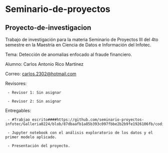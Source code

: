 # Seminario-de-proyectos

## Proyecto-de-investigacion
Trabajo de investigación para la materia Seminario de Proyectos III del 4to semestre en la Maestría en Ciencia de Datos e Información del Infotec.

Tema: Detección de anomalias enfocado al fraude financiero.

Alumno: Carlos Antonio Rico Martínez

Correo: carlos.2302@hotmail.com

Revisores:

     - Revisor 1: Sin asignar
     
     - Revisor 2: Sin asignar   
     
Entregables:

     - #Trabjao escrito####https://github.com/seminario-proyectos-infotec/Galleria0224/blob/87dbaafb1a85b393c097fbbe2b2b9fe1926106fb/codigo/U1_AB_CARM.pdf
          
     - Jupyter notebook con el análisis exploratorio de los datos y el primer modelo aplicado. 
     
     - Presentación del proyecto.

